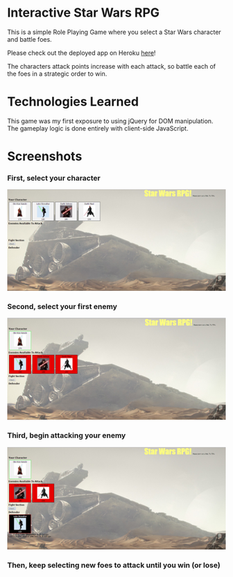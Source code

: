 # Interactive Star Wars RPG
This is a simple Role Playing Game where you select a Star Wars character and battle foes.

Please check out the deployed app on Heroku [here](https://simple-star-wars-rpg.herokuapp.com/)!

The characters attack points increase with each attack, so battle each of the foes in a strategic order to win.

# Technologies Learned
This game was my first exposure to using jQuery for DOM manipulation.
The gameplay logic is done entirely with client-side JavaScript.


# Screenshots

### First, select your character
![Select Character](/screenshots/select-character.png)

### Second, select your first enemy
![Select Foe](/screenshots/select-enemy.png)

### Third, begin attacking your enemy
![Attack](/screenshots/attack.png)

### Then, keep selecting new foes to attack until you win (or lose)
